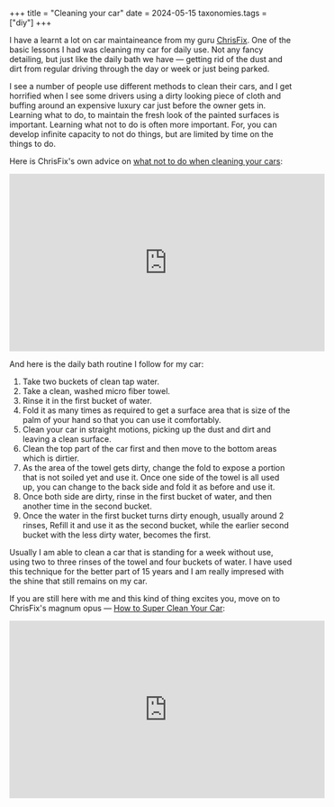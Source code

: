 +++
title = "Cleaning your car"
date = 2024-05-15
taxonomies.tags = ["diy"]
+++

I have a learnt a lot on car maintaineance from my guru
[ChrisFix](https://www.youtube.com/@chrisfix). One of the basic lessons I had
was cleaning my car for daily use. Not any fancy detailing, but just like the daily
bath we have &mdash; getting rid of the dust and dirt from regular driving through the
day or week or just  being parked.

I see a number of people use different methods to clean their cars, and I get
horrified when I see some drivers using a dirty looking piece of cloth and buffing
around an expensive luxury car just before the owner gets in. Learning what to
do, to maintain the fresh look of the painted surfaces is important. Learning
what not to do is often more important. For, you can develop infinite capacity to
not do things, but are limited by time on the things to do.

Here is ChrisFix's own advice on [what not to do when cleaning your cars](https://www.youtube.com/watch?v=ef_-SNSnByg):

<iframe width="560" height="315" src="https://www.youtube-nocookie.com/embed/ef_-SNSnByg?si=B7uaTmTe3X-lr3v7" title="YouTube video player" frameborder="0" allow="accelerometer; autoplay; clipboard-write; encrypted-media; gyroscope; picture-in-picture; web-share" referrerpolicy="strict-origin-when-cross-origin" allowfullscreen></iframe>

And here is the daily bath routine I follow for my car:

1. Take two buckets of clean tap water.
2. Take a clean, washed micro fiber towel.
3. Rinse it in the first bucket of water.
4. Fold it as many times as required to get a surface area that is size of the
   palm of your hand so that you can use it comfortably.
5. Clean your car in straight motions, picking up the dust and dirt and leaving a clean surface.
6. Clean the top part of the car first and then move to the bottom areas which is dirtier.
7. As the area of the towel gets dirty, change the fold to expose a portion that
   is not soiled yet and use it. Once one side of the towel is all used up, you can
   change to the back side and fold it as before and use it.
8. Once both side are dirty, rinse in the first bucket of water, and then another time in the second bucket.
9. Once the water in the first bucket turns dirty enough, usually around 2
   rinses, Refill it and use it as the second bucket, while the earlier second
   bucket with the less dirty water, becomes the first.

Usually I am able to clean a car that is standing for a week without use, using
two to three rinses of the towel and four buckets of water. I have used this
technique for the better part of 15 years and I am really impresed with the
shine that still remains on my car.

If you are still here with me and this kind of thing excites you, move on to ChrisFix's
magnum opus &mdash; [How to Super Clean Your Car](https://www.youtube.com/watch?v=CFXfSBR5Q9w):

<iframe width="560" height="315" src="https://www.youtube-nocookie.com/embed/CFXfSBR5Q9w?si=_GfZkECo1Erskkk8" title="YouTube video player" frameborder="0" allow="accelerometer; autoplay; clipboard-write; encrypted-media; gyroscope; picture-in-picture; web-share" referrerpolicy="strict-origin-when-cross-origin" allowfullscreen></iframe>
